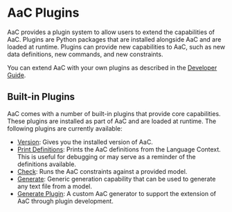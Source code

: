 # AaC Plugins

AaC provides a plugin system to allow users to extend the capabilities of AaC. Plugins are Python packages that are installed alongside AaC and are loaded at runtime. Plugins can provide new capabilities to AaC, such as new data definitions, new commands, and new constraints.

You can extend AaC with your own plugins as described in the [Developer Guide](../dev_guide/dev_guide_index.md).

## Built-in Plugins

AaC comes with a number of built-in plugins that provide core capabilities. These plugins are installed as part of AaC and are loaded at runtime. The following plugins are currently available:

- [Version](version): Gives you the installed version of AaC.
- [Print Definitions](print_defs):  Prints the AaC definitions from the Language Context.  This is useful for debugging or may serve as a reminder of the definitions available.
- [Check](check): Runs the AaC constraints against a provided model.
- [Generate](generate):  Generic generation capability that can be used to generate any text file from a model.
- [Generate Plugin](gen_plugin):  A custom AaC generator to support the extension of AaC through plugin development.
